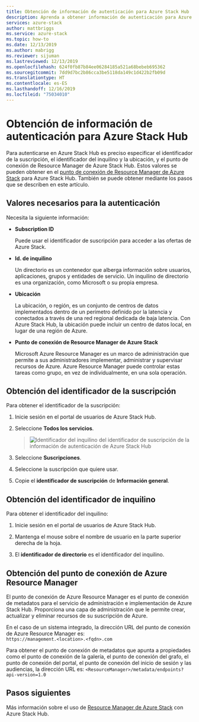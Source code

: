 ```yaml
---
title: Obtención de información de autenticación para Azure Stack Hub | Microsoft Docs
description: Aprenda a obtener información de autenticación para Azure Stack Hub
services: azure-stack
author: mattbriggs
ms.service: azure-stack
ms.topic: how-to
ms.date: 12/13/2019
ms.author: mabrigg
ms.reviewer: sijuman
ms.lastreviewed: 12/13/2019
ms.openlocfilehash: 624f0fb87b84ee06284185a521a68bebeb695362
ms.sourcegitcommit: 7dd9d7bc2b86cca3be5118da149c1d422b2fb09d
ms.translationtype: HT
ms.contentlocale: es-ES
ms.lasthandoff: 12/16/2019
ms.locfileid: "75034010"
---
```

# <a name="how-to-get-authentication-information-for-azure-stack-hub"></a>Obtención de información de autenticación para Azure Stack Hub

Para autenticarse en Azure Stack Hub es preciso especificar el identificador de la suscripción, el identificador del inquilino y la ubicación, y el punto de conexión de Resource Manager de Azure Stack Hub. Estos valores se pueden obtener en el [punto de conexión de Resource Manager de Azure Stack](https://docs.microsoft.com/azure-stack/user/azure-stack-version-profiles-ruby?view=azs-1910#the-azure-stack-resource-manager-endpoint) para Azure Stack Hub. También se puede obtener mediante los pasos que se describen en este artículo.

## <a name="values-needed-to-authenticate"></a>Valores necesarios para la autenticación

Necesita la siguiente información:

-   **Subscription ID**  

    Puede usar el identificador de suscripción para acceder a las ofertas de Azure Stack.

-   **Id. de inquilino**

    Un directorio es un contenedor que alberga información sobre usuarios, aplicaciones, grupos y entidades de servicio. Un inquilino de directorio es una organización, como Microsoft o su propia empresa.

-   **Ubicación**

    La ubicación, o región, es un conjunto de centros de datos implementados dentro de un perímetro definido por la latencia y conectados a través de una red regional dedicada de baja latencia. Con Azure Stack Hub, la ubicación puede incluir un centro de datos local, en lugar de una región de Azure.

-   **Punto de conexión de Resource Manager de Azure Stack**

    Microsoft Azure Resource Manager es un marco de administración que permite a sus administradores implementar, administrar y supervisar recursos de Azure. Azure Resource Manager puede controlar estas tareas como grupo, en vez de individualmente, en una sola operación.

## <a name="get-the-subscription-id"></a>Obtención del identificador de la suscripción

Para obtener el identificador de la suscripción:

1.  Inicie sesión en el portal de usuarios de Azure Stack Hub.

2.  Seleccione **Todos los servicios**.

    > ![Identificador del inquilino del identificador de suscripción de la información de autenticación de Azure Stack Hub](./media/authenticate-azure-stack-hub/azure-stack-hub-auth-info.png)

3.  Seleccione **Suscripciones**.

4.  Seleccione la suscripción que quiere usar.

5.  Copie el **identificador de suscripción** de **Información general**.

## <a name="get-the-tenant-id"></a>Obtención del identificador de inquilino

Para obtener el identificador del inquilino:

1.  Inicie sesión en el portal de usuarios de Azure Stack Hub.

2.  Mantenga el mouse sobre el nombre de usuario en la parte superior derecha de la hoja.

3.  El **identificador de directorio** es el identificador del inquilino.

## <a name="get-the-azure-resource-manager-endpoint"></a>Obtención del punto de conexión de Azure Resource Manager

El punto de conexión de Azure Resource Manager es el punto de conexión de metadatos para el servicio de administración e implementación de Azure Stack Hub. Proporciona una capa de administración que le permite crear, actualizar y eliminar recursos de su suscripción de Azure.

En el caso de un sistema integrado, la dirección URL del punto de conexión de Azure Resource Manager es:<br>`https://management.<location>.<fqdn>.com`

Para obtener el punto de conexión de metadatos que apunta a propiedades como el punto de conexión de la galería, el punto de conexión del grafo, el punto de conexión del portal, el punto de conexión del inicio de sesión y las audiencias, la dirección URL es: `<ResourceManager>/metadata/endpoints?api-version=1.0`

## <a name="next-steps"></a>Pasos siguientes

Más información sobre el uso de [Resource Manager de Azure Stack](https://docs.microsoft.com/azure-stack/user/azure-stack-version-profiles?view=azs-1910) con Azure Stack Hub.
